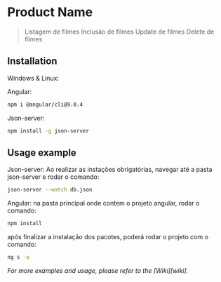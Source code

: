 # Product Name

> Listagem de filmes
> Inclusão de filmes
> Update de filmes
> Delete de filmes

## Installation

Windows & Linux:

Angular:

```sh
npm i @angular/cli@9.0.4
```

Json-server:

```sh
npm install -g json-server
```

## Usage example

Json-server:
Ao realizar as instações obrigatórias, navegar até a pasta json-server e rodar o comando:
```sh
json-server --watch db.json
```

Angular:
na pasta principal onde contem o projeto angular, rodar o comando: 
```sh
npm install
```
após finalizar a instalação dos pacotes, poderá rodar o projeto com o comando:
```sh
ng s -o
```



_For more examples and usage, please refer to the [Wiki][wiki]._
